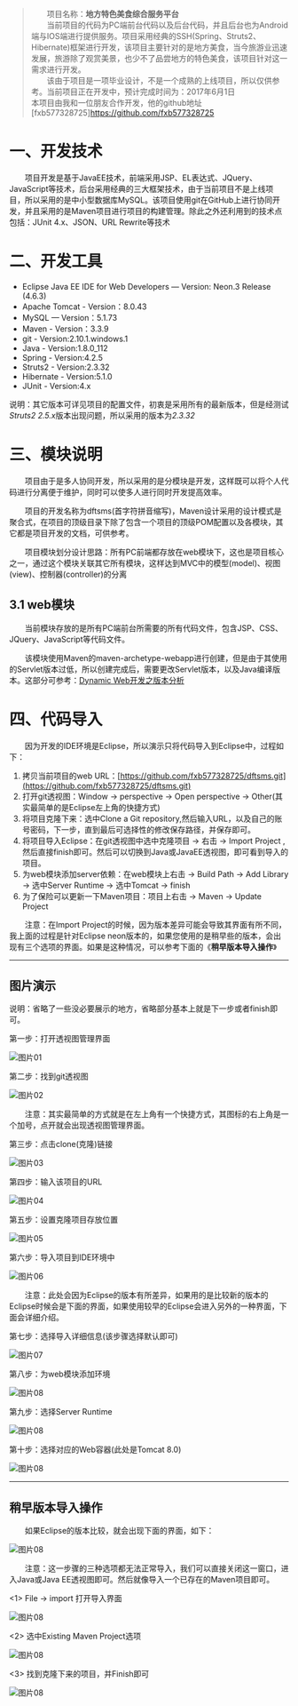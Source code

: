 >&#8195;&#8195;项目名称：**地方特色美食综合服务平台**<br/>
>&#8195;&#8195;当前项目的代码为PC端前台代码以及后台代码，并且后台也为Android端与IOS端进行提供服务。项目采用经典的SSH(Spring、Struts2、Hibernate)框架进行开发，该项目主要针对的是地方美食，当今旅游业迅速发展，旅游除了观赏美景，也少不了品尝地方的特色美食，该项目针对这一需求进行开发。<br/>
>&#8195;&#8195;该由于项目是一项毕业设计，不是一个成熟的上线项目，所以仅供参考。当前项目正在开发中，预计完成时间为：2017年6月1日<br/>
>本项目由我和一位朋友合作开发，他的github地址[fxb577328725]https://github.com/fxb577328725
# 一、开发技术 #


&#8195;&#8195;项目开发是基于JavaEE技术，前端采用JSP、EL表达式、JQuery、JavaScript等技术，后台采用经典的三大框架技术，由于当前项目不是上线项目，所以采用的是中小型数据库MySQL。该项目使用git在GitHub上进行协同开发，并且采用的是Maven项目进行项目的构建管理。除此之外还利用到的技术点包括：JUnit 4.x、JSON、URL Rewrite等技术

# 二、开发工具 #


* Eclipse Java EE IDE for Web Developers — Version: Neon.3 Release (4.6.3)
* Apache Tomcat - Version：8.0.43
* MySQL — Version：5.1.73
* Maven - Version：3.3.9
* git - Version:2.10.1.windows.1
* Java - Version:1.8.0_112
* Spring - Version:4.2.5
* Struts2 - Version:2.3.32
* Hibernate - Version:5.1.0
* JUnit - Version:4.x

说明：其它版本可详见项目的配置文件，初衷是采用所有的最新版本，但是经测试*Struts2 2.5.x*版本出现问题，所以采用的版本为*2.3.32*

# 三、模块说明 #


&#8195;&#8195;项目由于是多人协同开发，所以采用的是分模块是开发，这样既可以将个人代码进行分离便于维护，同时可以使多人进行同时开发提高效率。

&#8195;&#8195;项目的开发名称为dftsms(首字符拼音缩写)，Maven设计采用的设计模式是聚合式，在项目的顶级目录下除了包含一个项目的顶级POM配置以及各模块，其它都是项目开发的文档，可供参考。

&#8195;&#8195;项目模块划分设计思路：所有PC前端都存放在web模块下，这也是项目核心之一，通过这个模块关联其它所有模块，这样达到MVC中的模型(model)、视图(view)、控制器(controller)的分离

## 3.1 web模块 ##

&#8195;&#8195;当前模块存放的是所有PC端前台所需要的所有代码文件，包含JSP、CSS、JQuery、JavaScript等代码文件。

&#8195;&#8195;该模块使用Maven的maven-archetype-webapp进行创建，但是由于其使用的Servlet版本过低，所以创建完成后，需要更改Servlet版本，以及Java编译版本。这部分可参考：[Dynamic Web开发之版本分析](http://blog.csdn.net/fanxiaobin577328725/article/details/69661325)


# 四、代码导入 #
&#8195;&#8195;因为开发的IDE环境是Eclipse，所以演示只将代码导入到Eclipse中，过程如下：

1. 拷贝当前项目的web URL：[https://github.com/fxb577328725/dftsms.git](https://github.com/fxb577328725/dftsms.git)
2. 打开git透视图：Window -> perspective -> Open perspective -> Other(其实最简单的是Eclipse左上角的快捷方式)
3. 将项目克隆下来：选中Clone a Git repository,然后输入URL，以及自己的账号密码，下一步，直到最后可选择性的修改保存路径，并保存即可。
4. 将项目导入Eclipse：在git透视图中选中克隆项目 -> 右击 -> Import Project ,然后直接finish即可。然后可以切换到Java或JavaEE透视图，即可看到导入的项目。
5. 为web模块添加server依赖：在web模块上右击 -> Build Path -> Add Library -> 选中Server Runtime -> 选中Tomcat -> finish
6. 为了保险可以更新一下Maven项目：项目上右击 -> Maven -> Update Project

&#8195;&#8195;注意：在Import Project的时候，因为版本差异可能会导致其界面有所不同，我上面的过程是针对Eclipse neon版本的，如果您使用的是稍早些的版本，会出现有三个选项的界面。如果是这种情况，可以参考下面的《**稍早版本导入操作**》

***************

## 图片演示 ##

说明：省略了一些没必要展示的地方，省略部分基本上就是下一步或者finish即可。

第一步：打开透视图管理界面

![图片01](https://github.com/fxb577328725/dftsms/blob/master/PictureOf_README/tu_01.png)

第二步：找到git透视图

![图片02](https://github.com/fxb577328725/dftsms/blob/master/PictureOf_README/tu_02.png)

&#8195;&#8195;注意：其实最简单的方式就是在左上角有一个快捷方式，其图标的右上角是一个加号，点开就会出现透视图管理界面。

第三步：点击clone(克隆)链接

![图片03](https://github.com/fxb577328725/dftsms/blob/master/PictureOf_README/tu_03.png)

第四步：输入该项目的URL

![图片04](https://github.com/fxb577328725/dftsms/blob/master/PictureOf_README/tu_04.png)

第五步：设置克隆项目存放位置

![图片05](https://github.com/fxb577328725/dftsms/blob/master/PictureOf_README/tu_05.png)

第六步：导入项目到IDE环境中

![图片06](https://github.com/fxb577328725/dftsms/blob/master/PictureOf_README/tu_06.png)

&#8195;&#8195;注意：此处会因为Eclipse的版本有所差异，如果用的是比较新的版本的Eclipse时候会是下面的界面，如果使用较早的Eclipse会进入另外的一种界面，下面会详细介绍。

第七步：选择导入详细信息(该步骤选择默认即可)

![图片07](https://github.com/fxb577328725/dftsms/blob/master/PictureOf_README/tu_07.png)

第八步：为web模块添加环境

![图片08](https://github.com/fxb577328725/dftsms/blob/master/PictureOf_README/tu_08.png)

第九步：选择Server Runtime

![图片08](https://github.com/fxb577328725/dftsms/blob/master/PictureOf_README/tu_09.png)

第十步：选择对应的Web容器(此处是Tomcat 8.0)

![图片08](https://github.com/fxb577328725/dftsms/blob/master/PictureOf_README/tu_10.png)

***************

## 稍早版本导入操作 ##

&#8195;&#8195;如果Eclipse的版本比较，就会出现下面的界面，如下：

![图片08](https://github.com/fxb577328725/dftsms/blob/master/PictureOf_README/tu_11.png)

&#8195;&#8195;注意：这一步骤的三种选项都无法正常导入，我们可以直接关闭这一窗口，进入Java或Java EE透视图即可。然后就像导入一个已存在的Maven项目即可。

<1> File -> import 打开导入界面

![图片08](https://github.com/fxb577328725/dftsms/blob/master/PictureOf_README/tu_12.png)

<2> 选中Existing Maven Project选项

![图片08](https://github.com/fxb577328725/dftsms/blob/master/PictureOf_README/tu_13.png)

<3> 找到克隆下来的项目，并Finish即可

![图片08](https://github.com/fxb577328725/dftsms/blob/master/PictureOf_README/tu_14.png)

